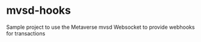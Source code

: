 # mvsd-hooks
Sample project to use the Metaverse mvsd Websocket to provide webhooks for transactions

